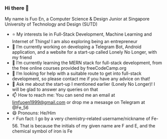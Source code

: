 ### Hi there 👋
My name is Fuo En, a Computer Science & Design Junior at Singapore University of Technology and Design (SUTD)

- ⭐ My interests lie in Full-Stack Development, Machine Learning and Internet of Things! I am also exploring being an entrepreneur
- 🔭 I’m currently working on developing a Telegram Bot, Android application, and a website for a start-up called Lonely No Longer, with my friend
- 🌱 I’m currently learning the MERN stack for full-stack development, from the free online courses provided by freeCodeCamp.org
- 🤔 I’m looking for help with a suitable route to get into full-stack development, so please contact me if you have any advice on that!
- 💬 Ask me about the start-up I mentioned earlier (Lonely No Longer)! I will be glad to answer any queries on that
- 📫 How to reach me: You can send me an email at limfuoen1999@gmail.com or drop me a mesasge on Telegram at @Fe_56
- 😄 Pronouns: He/Him
- ⚡ Fun fact: I go by a very chemistry-related username/nickname of Fe-56. That is because the initials of my given name are F and E, and the chemical symbol of iron is Fe
